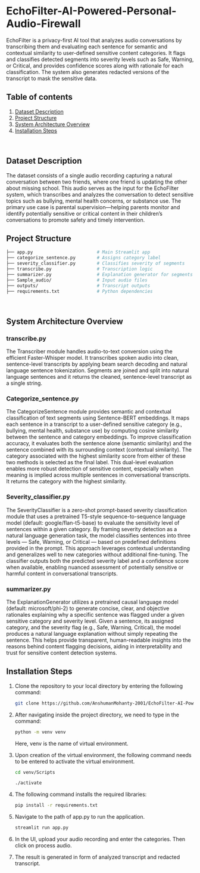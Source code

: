 # EchoFilter-AI-Powered-Personal-Audio-Firewall

EchoFilter is a privacy-first AI tool that analyzes audio conversations by transcribing them and evaluating each sentence for semantic and contextual similarity to user-defined sensitive content categories. It flags and classifies detected segments into severity levels such as Safe, Warning, or Critical, and provides confidence scores along with rationale for each classification. The system also generates redacted versions of the transcript to mask the sensitive data.

## Table of contents
<ol>

  <li>
    <a href="#dataset-description">Dataset Description</a>
  </li>
  <li>
    <a href="#project-structure">Project Structure</a>
  </li>
<li>
    <a href="#project-structure">System Architecture Overview</a>
  </li>
  <li>
    <a href="#getting-started">Installation Steps</a>
  </li>
</ol>
<br>

## Dataset Description
The dataset consists of a single audio recording capturing a natural conversation between two friends, where one friend is updating the other about missing school. This audio serves as the input for the EchoFilter system, which transcribes and analyzes the conversation to detect sensitive topics such as bullying, mental health concerns, or substance use. The primary use case is parental supervision—helping parents monitor and identify potentially sensitive or critical content in their children’s conversations to promote safety and timely intervention.
<br>

## Project Structure
```sh
├── app.py                        # Main Streamlit app
├── categorize_sentence.py        # Assigns category label
├── severity_classifier.py        # Classifies severity of segments
├── transcribe.py                 # Transcription logic
├── summarizer.py                 # Explanation generator for segments
├── Sample_audio/                 # Input audio files
├── outputs/                      # Transcript outputs
├── requirements.txt              # Python dependencies
```
<br>

## System Architecture Overview
### transcribe.py
The Transcriber module handles audio-to-text conversion using the efficient Faster-Whisper model. It transcribes spoken audio into clean, sentence-level transcripts by applying beam search decoding and natural language sentence tokenization. Segments are joined and split into natural language sentences and it returns the cleaned, sentence-level transcript as a single string.

### Categorize_sentence.py
The CategorizeSentence module provides semantic and contextual classification of text segments using Sentence-BERT embeddings. It maps each sentence in a transcript to a user-defined sensitive category (e.g., bullying, mental health, substance use) by computing cosine similarity between the sentence and category embeddings. To improve classification accuracy, it evaluates both the sentence alone (semantic similarity) and the sentence combined with its surrounding context (contextual similarity). The category associated with the highest similarity score from either of these two methods is selected as the final label. This dual-level evaluation enables more robust detection of sensitive content, especially when meaning is implied across multiple sentences in conversational transcripts. It returns the category with the highest similarity.

### Severity_classifier.py
The SeverityClassifier is a zero-shot prompt-based severity classification module that uses a pretrained T5-style sequence-to-sequence language model (default: google/flan-t5-base) to evaluate the sensitivity level of sentences within a given category. By framing severity detection as a natural language generation task, the model classifies sentences into three levels — Safe, Warning, or Critical — based on predefined definitions provided in the prompt. This approach leverages contextual understanding and generalizes well to new categories without additional fine-tuning. The classifier outputs both the predicted severity label and a confidence score when available, enabling nuanced assessment of potentially sensitive or harmful content in conversational transcripts.

### summarizer.py
The ExplanationGenerator utilizes a pretrained causal language model (default: microsoft/phi-2) to generate concise, clear, and objective rationales explaining why a specific sentence was flagged under a given sensitive category and severity level. Given a sentence, its assigned category, and the severity flag (e.g., Safe, Warning, Critical), the model produces a natural language explanation without simply repeating the sentence. This helps provide transparent, human-readable insights into the reasons behind content flagging decisions, aiding in interpretability and trust for sensitive content detection systems.
<br>

## Installation Steps
1. Clone the repository to your local directory by entering the following command:
      ```sh
      git clone https://github.com/AnshumanMohanty-2001/EchoFilter-AI-Powered-Personal-Audio-Firewall.git
      ```

2. After navigating inside the project directory, we need to type in the command: 
      ```sh
      python -m venv venv
      ```
    Here, venv is the name of virtual environment.

3. Upon creation of the virtual environment, the following command needs to be entered to activate the virtual environment.
      ```sh
      cd venv/Scripts
      ```
      ```sh
      ./activate
      ```

4. The following command installs the required libraries: 
      ```sh
      pip install -r requirements.txt
      ```

5. Navigate to the path of app.py to run the application.
      ```sh
      streamlit run app.py
      ```

6. In the UI, upload your audio recording and enter the categories. Then click on process audio.

7. The result is generated in form of analyzed transcript and redacted transcript.
